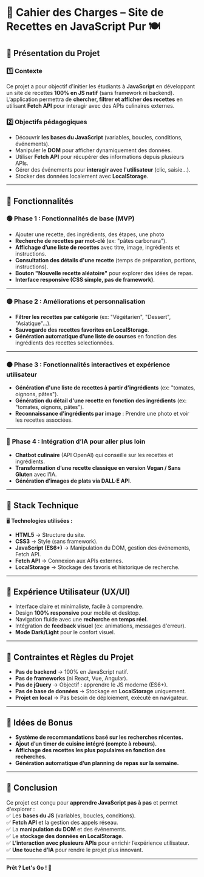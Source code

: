 # 📜 Cahier des Charges – Site de Recettes en JavaScript Pur 🍽️

## 📌 Présentation du Projet

### 1️⃣ Contexte
Ce projet a pour objectif d'initier les étudiants à **JavaScript** en développant un site de recettes **100% en JS natif** (sans framework ni backend).  
L’application permettra de **chercher, filtrer et afficher des recettes** en utilisant **Fetch API** pour interagir avec des APIs culinaires externes.

### 2️⃣ Objectifs pédagogiques
- Découvrir **les bases du JavaScript** (variables, boucles, conditions, événements).
- Manipuler le **DOM** pour afficher dynamiquement des données.
- Utiliser **Fetch API** pour récupérer des informations depuis plusieurs APIs.
- Gérer des événements pour **interagir avec l'utilisateur** (clic, saisie...).
- Stocker des données localement avec **LocalStorage**.

---

## 📌 Fonctionnalités

### 🟢 **Phase 1 : Fonctionnalités de base (MVP)**
- Ajouter une recette, des ingrédients, des étapes, une photo
- **Recherche de recettes par mot-clé** (ex: "pâtes carbonara").  
- **Affichage d’une liste de recettes** avec titre, image, ingrédients et instructions.  
- **Consultation des détails d'une recette** (temps de préparation, portions, instructions).
- **Bouton "Nouvelle recette aléatoire"** pour explorer des idées de repas.  
- **Interface responsive (CSS simple, pas de framework)**.

---

### 🟡 **Phase 2 : Améliorations et personnalisation**
- **Filtrer les recettes par catégorie** (ex: "Végétarien", "Dessert", "Asiatique"…).  
- **Sauvegarde des recettes favorites en LocalStorage**.
- **Génération automatique d’une liste de courses** en fonction des ingrédients des recettes selectionnées.

---

### 🟠 **Phase 3 : Fonctionnalités interactives et expérience utilisateur**
- **Génération d'une liste de recettes à partir d'ingrédients** (ex: "tomates, oignons, pâtes").
- **Génération du détail d'une recette en fonction des ingrédients** (ex: "tomates, oignons, pâtes").
- **Reconnaissance d’ingrédients par image** : Prendre une photo et voir les recettes associées.

---

### 🔴 **Phase 4 : Intégration d’IA pour aller plus loin**
- **Chatbot culinaire** (API OpenAI) qui conseille sur les recettes et ingrédients.  
- **Transformation d’une recette classique en version Vegan / Sans Gluten** avec l’IA.  
- **Génération d’images de plats via DALL·E API**.

---

## 📌 Stack Technique

🖥️ **Technologies utilisées :**
- **HTML5** → Structure du site.
- **CSS3** → Style (sans framework).
- **JavaScript (ES6+)** → Manipulation du DOM, gestion des événements, Fetch API.
- **Fetch API** → Connexion aux APIs externes.
- **LocalStorage** → Stockage des favoris et historique de recherche.
---

## 📌 Expérience Utilisateur (UX/UI)

- Interface claire et minimaliste, facile à comprendre.  
- Design **100% responsive** pour mobile et desktop.  
- Navigation fluide avec une **recherche en temps réel**.  
- Intégration de **feedback visuel** (ex: animations, messages d'erreur).  
- **Mode Dark/Light** pour le confort visuel.

---

## 📌 Contraintes et Règles du Projet

- **Pas de backend** → 100% en JavaScript natif.  
- **Pas de frameworks** (ni React, Vue, Angular).  
- **Pas de jQuery** → Objectif : apprendre le JS moderne (ES6+).  
- **Pas de base de données** → Stockage en **LocalStorage** uniquement.  
- **Projet en local** → Pas besoin de déploiement, exécuté en navigateur.

---

## 📌 Idées de Bonus

- **Système de recommandations basé sur les recherches récentes.**  
- **Ajout d’un timer de cuisine intégré (compte à rebours).**  
- **Affichage des recettes les plus populaires en fonction des recherches.**  
- **Génération automatique d’un planning de repas sur la semaine.**

---

## 📌 Conclusion

Ce projet est conçu pour **apprendre JavaScript pas à pas** et permet d'explorer :  
✅ Les **bases du JS** (variables, boucles, conditions).  
✅ **Fetch API** et la gestion des appels réseau.  
✅ La **manipulation du DOM** et des événements.  
✅ Le **stockage des données en LocalStorage**.  
✅ **L’interaction avec plusieurs APIs** pour enrichir l’expérience utilisateur.  
✅ **Une touche d’IA** pour rendre le projet plus innovant.

---

**Prêt ? Let's Go ! 🚀**
